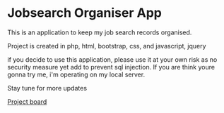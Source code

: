 # Jobsearch Organiser App 

This is an application to keep my job search records organised. 

Project is created in php, html, bootstrap, css, and javascript, jquery

if you decide to use this application, please use it at your own risk as no security measure yet add to prevent sql injection. If you are think youre gonna try me, i'm operating on my local server.

 Stay tune for more updates

[Project board](https://github.com/users/Zakaria1986/projects/5)
